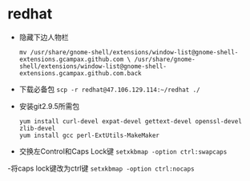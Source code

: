 # redhat
- 隐藏下边人物栏

    `mv /usr/share/gnome-shell/extensions/window-list@gnome-shell-extensions.gcampax.github.com \
    /usr/share/gnome-shell/extensions/window-list@gnome-shell-extensions.gcampax.github.com.back`
    
    
    
- 下载必备包
    `scp -r redhat@47.106.129.114:~/redhat ./`

- 安装git2.9.5所需包
    ```
    yum install curl-devel expat-devel gettext-devel openssl-devel zlib-devel
    yum install gcc perl-ExtUtils-MakeMaker
    ```
    
    
- 交换左Control和Caps Lock键
    `setxkbmap -option ctrl:swapcaps`
    
-将caps lock键改为ctrl键
    `setxkbmap -option ctrl:nocaps`



